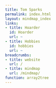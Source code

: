 ```yaml
---
title: Tom Sparks
permalink: index.html
layout: mindmap_index
links:
- title: Hoarder
  id: Hoarder
  url: ~
- title: Hobbies
  id: hobbies
  url: ~
breadcrumbs:
- title: website
  url: /
- title: mindmap
  url: /mindmap/
function: array2tree
---
```


